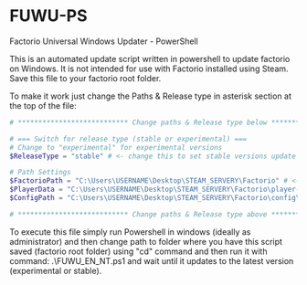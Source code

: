 # FUWU-PS
Factorio Universal Windows Updater - PowerShell

This is an automated update script written in powershell to update factorio on Windows. 
It is not intended for use with Factorio installed using Steam.
Save this file to your factorio root folder.

To make it work just change the Paths & Release type in asterisk section at the top of the file:

```powershell
# *************************** Change paths & Release type below ***************************

# === Switch for release type (stable or experimental) ===
# Change to "experimental" for experimental versions
$ReleaseType = "stable" # <- change this to set stable versions update or experimental versions update 

# Path Settings
$FactorioPath = "C:\Users\USERNAME\Desktop\STEAM_SERVERY\Factorio" # <- Set this path to your factorio root directory
$PlayerData = "C:\Users\USERNAME\Desktop\STEAM_SERVERY\Factorio\player-data.json" # <- Set this path to your player-data.json file (Default path in windows is AppData\Roaming\Factorio)
$ConfigPath = "C:\Users\USERNAME\Desktop\STEAM_SERVERY\Factorio\config\config.ini" # <- Set this path to your config.ini file (Default path in windows is AppData\Roaming\Factorio\config)

# *************************** Change paths & Release type above ***************************
```

To execute this file simply run Powershell in windows (ideally as administrator) and then change path to folder where you have this script saved (factorio root folder) using "cd" command and then run it with command:
.\FUWU_EN_NT.ps1 and wait until it updates to the latest version (experimental or stable).
